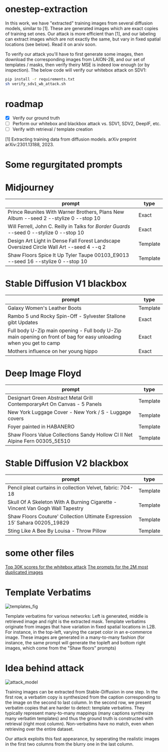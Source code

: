 # onestep-extraction
In this work, we have "extracted" training images from several diffusion models, similar to [1]. These are generated images which are exact copies of training set ones. Our attack is more efficient than [1], and our labeling can extract images which are not exactly the same, but vary in fixed spatial locations (see below). Read it on arxiv soon.

To verify our attack you'll have to first generate some images, then download the corresponding images from LAION-2B, and our set of templates / masks, then verify theiry MSE is indeed low enough (or by inspection). The below code will verify our whitebox attack on SDV1:

```bash
pip install -r requirements.txt
sh verify_sdv1_wb_attack.sh 
```

# roadmap
- [x] Verify our ground truth
- [ ] Perform our whitebox and blackbox attack vs. SDV1, SDV2, DeepIF, etc.
- [ ] Verify with retrieval / template creation

[1] Extracting training data from diffusion models. arXiv preprint arXiv:2301.13188, 2023.

# Some regurgitated prompts

# Midjourney
| prompt | type |
| -------- | --------|
| Prince Reunites With Warner Brothers, Plans New Album --seed 2 --stylize 0 --stop 10  | Exact   |
| Will Ferrell, John C. Reilly in Talks for <i>Border Guards</i> --seed 0 --stylize 0 --stop 10   | Exact   |
| Design Art Light in Dense Fall Forest Landscape Oversized Circle Wall Art --seed 4 --q 2    | Template  |
| Shaw Floors Spice It Up Tyler Taupe 00103_E9013 --seed 16 --stylize 0 --stop 10   | Template   |

# Stable Diffusion V1 blackbox
| prompt | type |
| -------- | --------|
| Galaxy Women's Leather Boots | Template   |
|Rambo 5 und Rocky Spin-Off - Sylvester Stallone gibt Updates   | Exact   |
| Full body U-Zip main opening - Full body U-Zip main opening on front of bag for easy unloading when you get to camp    | Exact    |
| Mothers influence on her young hippo   | Exact    |

# Deep Image Floyd
| prompt | type |
| -------- | --------|
| Designart Green Abstract Metal Grill ContemporaryArt On Canvas - 5 Panels | Template   |
| New York Luggage Cover - New York / S - Luggage covers  | Template  |
| Foyer painted in HABANERO   | Template  |
| Shaw Floors Value Collections Sandy Hollow Cl II Net Alpine Fern 00305_5E510  | Template   |

# Stable Diffusion V2 blackbox
| prompt | type |
| -------- | --------|
| Pencil pleat curtains in collection Velvet, fabric: 704-18  | Template   |
| Skull Of A Skeleton With A Burning Cigarette - Vincent Van Gogh Wall Tapestry  | Template   |
| Shaw Floors Couture' Collection Ultimate Expression 15′ Sahara 00205_19829   |Template   |
| Sting Like A Bee By Louisa  - Throw Pillow   | Template |


# some other files

[Top 30K scores for the whitebox attack](https://huggingface.co/datasets/fraisdufour/sd-stuff/resolve/main/membership_attack_top30k.parquet)
[The prompts for the 2M most duplicated images](https://huggingface.co/datasets/fraisdufour/sd-stuff/resolve/main/most_duplicated_metadata.parquet)


# Template Verbatims

![templates_fig](https://github.com/ryanwebster90/onestep-extraction/assets/15658951/73ff9bdb-018b-4c12-9480-61f90e156584)

Template verbatims for various networks: Left is generated, middle is retrieved
image and right is the extracted mask. Template verbatims originate from images that have
variation in fixed spatial locations in L2B. For instance, in the top-left, varying the carpet
color in an e-commerce image. These images are generated in a many-to-many fashion (for
instance, the same prompt will generate the topleft and bottom right images, which come
from the "Shaw floors" prompts)


# Idea behind attack

![attack_model](https://github.com/ryanwebster90/onestep-extraction/assets/15658951/417e3ecd-b120-46bf-b930-e1019605f7d8)

Training images can be extracted from Stable-Diffusion in one step. In the first
row, a verbatim copy is synthesized from the caption corresponding to the image on the
second to last column. In the second row, we present verbatim copies that are harder
to detect: template verbatims. They typically represent many-to-many mappings (many
captions synthesize many verbatim templates) and thus the ground truth is constructed
with retrieval (right most column). Non-verbatims have no match, even when retrieving over the entire dataset.

Our attack exploits this fast appearance, by seperating the realistic images in the first two columns from the blurry one in the last column.

